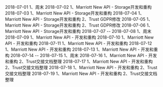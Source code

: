2018-07-01
1、周末
2018-07-02
1、Marriott New API - Storage开发和重构
2018-07-03
1、Marriott New API - Storage开发和重构
2018-07-04
1、Marriott New API - Storage开发和重构
2、Trust GDPR修改
2018-07-05
1、Marriott New API - Storage开发和重构
2、Trust GDPR修改
2018-07-06
1、Marriott New API - Storage开发和重构
2018-07-07 -- 2018-07-08
1、周末
2018-07-09
1、Marriott New API - 开发和重构
2018-07-10
1、Marriott New API - 开发和重构
2018-07-11
1、Marriott New API - 开发和重构
2018-07-12
1、Marriott New API - 开发和重构
2018-07-13
1、Marriott New API - 开发和重构
2018-07-14 -- 2018-07-15
1、周末
2018-07-16
1、Marriott New API - 开发和重构
2、Trust交接文档整理
2018-07-17
1、Marriott New API - 开发和重构
2、Trust交接文档整理
2018-07-18
1、Marriott New API - 开发和重构
2、Trust交接文档整理
2018-07-19
1、Marriott New API - 开发和重构
2、Trust交接文档整理
